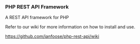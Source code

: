 ### PHP REST API Framework

A REST API framework for PHP

Refer to our wiki for more information on how to install and use.

https://github.com/ianfoose/php-rest-api/wiki
